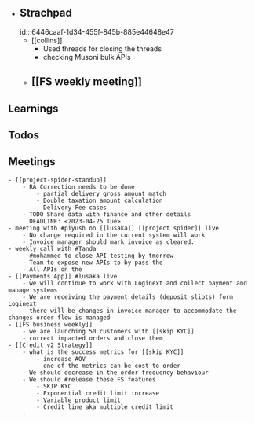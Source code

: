 - ## Strachpad
  id:: 6446caaf-1d34-455f-845b-885e44648e47
	- [[collins]]
		- Used threads for closing the threads
		- checking Musoni bulk APIs
	- [[FS weekly meeting]]
		-
## Learnings
## Todos
## Meetings
	- [[project-spider-standup]]
		- RA Correction needs to be done
			- partial delivery gross amount match
			- Double taxation amount calculation
			- Delivery Fee cases
		- TODO Share data with finance and other details
		  DEADLINE: <2023-04-25 Tue>
	- meeting with #piyush on [[lusaka]] [[project spider]] live
		- No change required in the current system will work
		- Invoice manager should mark invoice as cleared.
	- weekly call with #Tanda
		- #mohammed to close API testing by tmorrow
		- Team to expose new APIs to by pass the
		- All APIs on the
	- [[Payments App]] #lusaka live
		- we will continue to work with Loginext and collect payment and manage systems
		- We are receiving the payment details (deposit slipts) form Loginext
		- there will be changes in invoice manager to accommodate the changes order flow is managed
	- [[FS business weekly]]
		- we are launching 50 customers with [[skip KYC]]
		- correct impacted orders and close them
	- [[Credit v2 Strategy]]
		- what is the success metrics for [[skip KYC]]
			- increase AOV
			- one of the metrics can be cost to order
		- We should decrease in the order frequency behaviour
		- We should #release these FS features
			- SKIP KYC
			- Exponential credit limit increase
			- Variable product limit
			- Credit line aka multiple credit limit
		-